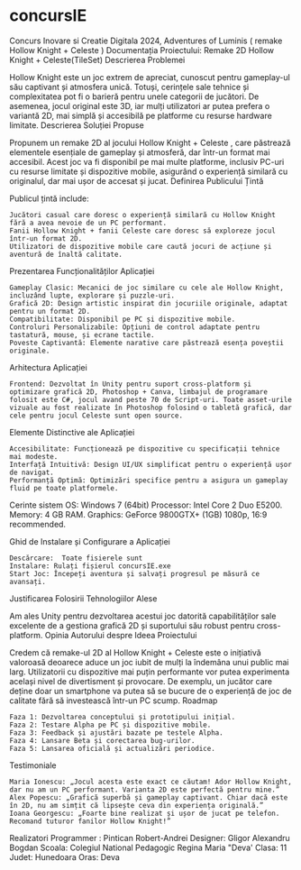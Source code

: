 # concursIE
Concurs Inovare si Creatie Digitala 2024, Adventures of Luminis ( remake Hollow Knight + Celeste )
Documentația Proiectului: Remake 2D Hollow Knight + Celeste(TileSet)
Descrierea Problemei

Hollow Knight este un joc extrem de apreciat, cunoscut pentru gameplay-ul său captivant și atmosfera unică. Totuși, cerințele sale tehnice și complexitatea pot fi o barieră pentru unele categorii de jucători. De asemenea, jocul original este 3D, iar mulți utilizatori ar putea prefera o variantă 2D, mai simplă și accesibilă pe platforme cu resurse hardware limitate.
Descrierea Soluției Propuse

Propunem un remake 2D al jocului Hollow Knight + Celeste , care păstrează elementele esențiale de gameplay și atmosferă, dar într-un format mai accesibil. Acest joc va fi disponibil pe mai multe platforme, inclusiv PC-uri cu resurse limitate și dispozitive mobile, asigurând o experiență similară cu originalul, dar mai ușor de accesat și jucat.
Definirea Publicului Țintă

Publicul țintă include:

    Jucători casual care doresc o experiență similară cu Hollow Knight fără a avea nevoie de un PC performant.
    Fanii Hollow Knight + fanii Celeste care doresc să exploreze jocul într-un format 2D.
    Utilizatori de dispozitive mobile care caută jocuri de acțiune și aventură de înaltă calitate.

Prezentarea Funcționalităților Aplicației

    Gameplay Clasic: Mecanici de joc similare cu cele ale Hollow Knight, incluzând lupte, explorare și puzzle-uri.
    Grafică 2D: Design artistic inspirat din jocuriile originale, adaptat pentru un format 2D.
    Compatibilitate: Disponibil pe PC și dispozitive mobile.
    Controluri Personalizabile: Opțiuni de control adaptate pentru tastatură, mouse, și ecrane tactile.
    Poveste Captivantă: Elemente narative care păstrează esența poveștii originale.

Arhitectura Aplicației

    Frontend: Dezvoltat în Unity pentru suport cross-platform și optimizare grafică 2D, Photoshop + Canva, limbajul de programare folosit este C#, jocul avand peste 70 de Script-uri. Toate asset-urile vizuale au fost realizate în Photoshop folosind o tabletă grafică, dar cele pentru jocul Celeste sunt open source.

Elemente Distinctive ale Aplicației

    Accesibilitate: Funcționează pe dispozitive cu specificații tehnice mai modeste.
    Interfață Intuitivă: Design UI/UX simplificat pentru o experiență ușor de navigat.
    Performanță Optimă: Optimizări specifice pentru a asigura un gameplay fluid pe toate platformele.
Cerinte sistem
OS: Windows 7 (64bit)
Processor: Intel Core 2 Duo E5200.
Memory: 4 GB RAM.
Graphics: GeForce 9800GTX+ (1GB)
1080p, 16:9 recommended.

Ghid de Instalare și Configurare a Aplicației

    Descărcare:  Toate fisierele sunt 
    Instalare: Rulați fișierul concursIE.exe
    Start Joc: Începeți aventura și salvați progresul pe măsură ce avansați.

Justificarea Folosirii Tehnologiilor Alese

Am ales Unity pentru dezvoltarea acestui joc datorită capabilităților sale excelente de a gestiona grafică 2D și suportului său robust pentru cross-platform. 
Opinia Autorului despre Ideea Proiectului

Credem că remake-ul 2D al Hollow Knight + Celeste este o inițiativă valoroasă deoarece aduce un joc iubit de mulți la îndemâna unui public mai larg. Utilizatorii cu dispozitive mai puțin performante vor putea experimenta același nivel de divertisment și provocare. De exemplu, un jucător care deține doar un smartphone va putea să se bucure de o experiență de joc de calitate fără să investească într-un PC scump.
Roadmap

    Faza 1: Dezvoltarea conceptului și prototipului inițial.
    Faza 2: Testare Alpha pe PC și dispozitive mobile.
    Faza 3: Feedback și ajustări bazate pe testele Alpha.
    Faza 4: Lansare Beta și corectarea bug-urilor.
    Faza 5: Lansarea oficială și actualizări periodice.

Testimoniale

    Maria Ionescu: „Jocul acesta este exact ce căutam! Ador Hollow Knight, dar nu am un PC performant. Varianta 2D este perfectă pentru mine.”
    Alex Popescu: „Grafică superbă și gameplay captivant. Chiar dacă este în 2D, nu am simțit că lipsește ceva din experiența originală.”
    Ioana Georgescu: „Foarte bine realizat și ușor de jucat pe telefon. Recomand tuturor fanilor Hollow Knight!”
    
Realizatori
Programmer : Pintican Robert-Andrei
Designer: Gligor Alexandru Bogdan
    Scoala: Colegiul National Pedagogic Regina Maria "Deva'
    Clasa: 11
    Judet: Hunedoara
    Oras: Deva
